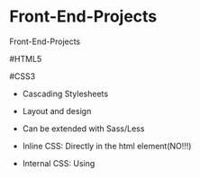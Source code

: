 # Front-End-Projects
Front-End-Projects

#HTML5


#CSS3

- Cascading Stylesheets
- Layout and design
- Can be extended with Sass/Less

- Inline  CSS: Directly in the html element(NO!!!)
- Internal CSS: Using <style> tags within a single document
- External CSS: Linking an external .css file
  
- CSS Selectors : 
   - a { background-color: yellow; }
   - { === declaration start
   - a === selector
   - background-color === property
   - yellow === value
   - ; === declaration separator
   - } === declaration end
